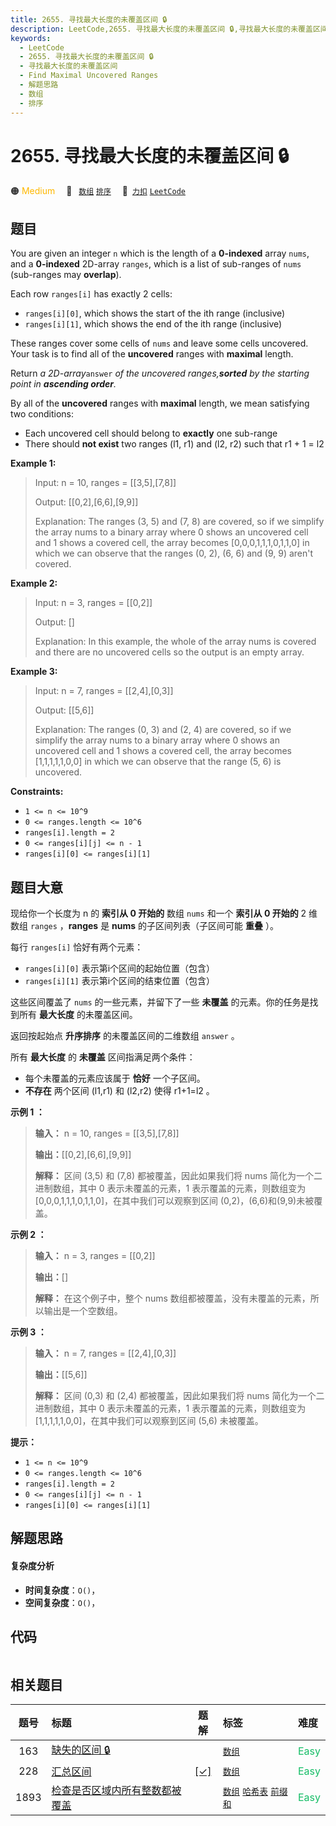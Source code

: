 ```yaml
---
title: 2655. 寻找最大长度的未覆盖区间 🔒
description: LeetCode,2655. 寻找最大长度的未覆盖区间 🔒,寻找最大长度的未覆盖区间,Find Maximal Uncovered Ranges,解题思路,数组,排序
keywords:
  - LeetCode
  - 2655. 寻找最大长度的未覆盖区间 🔒
  - 寻找最大长度的未覆盖区间
  - Find Maximal Uncovered Ranges
  - 解题思路
  - 数组
  - 排序
---
```


# 2655. 寻找最大长度的未覆盖区间 🔒

🟠 <font color=#ffb800>Medium</font>&emsp; 🔖&ensp; [`数组`](/tag/array.md) [`排序`](/tag/sorting.md)&emsp; 🔗&ensp;[`力扣`](https://leetcode.cn/problems/find-maximal-uncovered-ranges) [`LeetCode`](https://leetcode.com/problems/find-maximal-uncovered-ranges)

## 题目

You are given an integer `n` which is the length of a **0-indexed** array
`nums`, and a **0-indexed** 2D-array `ranges`, which is a list of sub-ranges
of `nums` (sub-ranges may **overlap**).

Each row `ranges[i]` has exactly 2 cells:

  * `ranges[i][0]`, which shows the start of the ith range (inclusive)
  * `ranges[i][1]`, which shows the end of the ith range (inclusive)

These ranges cover some cells of `nums` and leave some cells uncovered. Your
task is to find all of the **uncovered** ranges with **maximal** length.

Return _a 2D-array_`answer` _of the uncovered ranges,**sorted** by the
starting point in **ascending order**._

By all of the **uncovered** ranges with **maximal** length, we mean satisfying
two conditions:

  * Each uncovered cell should belong to **exactly** one sub-range
  * There should **not exist**  two ranges (l1, r1) and (l2, r2) such that r1 \+ 1 = l2



**Example 1:**

> Input: n = 10, ranges = [[3,5],[7,8]]
> 
> Output: [[0,2],[6,6],[9,9]]
> 
> Explanation: The ranges (3, 5) and (7, 8) are covered, so if we simplify the array nums to a binary array where 0 shows an uncovered cell and 1 shows a covered cell, the array becomes [0,0,0,1,1,1,0,1,1,0] in which we can observe that the ranges (0, 2), (6, 6) and (9, 9) aren't covered.

**Example 2:**

> Input: n = 3, ranges = [[0,2]]
> 
> Output: []
> 
> Explanation: In this example, the whole of the array nums is covered and there are no uncovered cells so the output is an empty array.

**Example 3:**

> Input: n = 7, ranges = [[2,4],[0,3]]
> 
> Output: [[5,6]]
> 
> Explanation: The ranges (0, 3) and (2, 4) are covered, so if we simplify the array nums to a binary array where 0 shows an uncovered cell and 1 shows a covered cell, the array becomes [1,1,1,1,1,0,0] in which we can observe that the range (5, 6) is uncovered.

**Constraints:**

  * `1 <= n <= 10^9`
  * `0 <= ranges.length <= 10^6`
  * `ranges[i].length = 2`
  * `0 <= ranges[i][j] <= n - 1`
  * `ranges[i][0] <= ranges[i][1]`


## 题目大意

现给你一个长度为 n 的 **索引从 0 开始的**  数组 `nums` 和一个 **索引从 0 开始的** 2 维数组 `ranges`
，**ranges** 是 **nums** 的子区间列表（子区间可能 **重叠** ）。

每行 `ranges[i]` 恰好有两个元素：

  * `ranges[i][0]` 表示第i个区间的起始位置（包含）
  * `ranges[i][1]` 表示第i个区间的结束位置（包含）

这些区间覆盖了 `nums` 的一些元素，并留下了一些 **未覆盖** 的元素。你的任务是找到所有 **最大长度** 的未覆盖区间。

返回按起始点 **升序排序** 的未覆盖区间的二维数组 `answer` 。

所有 **最大长度** 的 **未覆盖** 区间指满足两个条件：

  * 每个未覆盖的元素应该属于 **恰好** 一个子区间。
  * **不存在** 两个区间 (l1,r1) 和 (l2,r2) 使得 r1+1=l2 。



**示例 1 ：**

> 
> 
> 
> 
> 
> **输入：** n = 10, ranges = [[3,5],[7,8]]
> 
> **输出：**[[0,2],[6,6],[9,9]]
> 
> **解释：** 区间 (3,5) 和 (7,8) 都被覆盖，因此如果我们将 nums 简化为一个二进制数组，其中 0 表示未覆盖的元素，1 表示覆盖的元素，则数组变为[0,0,0,1,1,1,0,1,1,0]，在其中我们可以观察到区间 (0,2)，(6,6)和(9,9)未被覆盖。
> 
> 

**示例 2  ：**

> 
> 
> 
> 
> 
> **输入：** n = 3, ranges = [[0,2]]
> 
> **输出：**[]
> 
> **解释：** 在这个例子中，整个 nums 数组都被覆盖，没有未覆盖的元素，所以输出是一个空数组。
> 
> 

**示例 3 ：**

> 
> 
> 
> 
> 
> **输入：** n = 7, ranges = [[2,4],[0,3]]
> 
> **输出：**[[5,6]]
> 
> **解释：** 区间 (0,3) 和 (2,4) 都被覆盖，因此如果我们将 nums 简化为一个二进制数组，其中 0 表示未覆盖的元素，1 表示覆盖的元素，则数组变为[1,1,1,1,1,0,0]，在其中我们可以观察到区间 (5,6) 未被覆盖。



**提示：**

  * `1 <= n <= 10^9`
  * `0 <= ranges.length <= 10^6`
  * `ranges[i].length = 2`
  * `0 <= ranges[i][j] <= n - 1`
  * `ranges[i][0] <= ranges[i][1]`


## 解题思路

#### 复杂度分析

- **时间复杂度**：`O()`，
- **空间复杂度**：`O()`，

## 代码

```javascript

```

## 相关题目

<!-- prettier-ignore -->
| 题号 | 标题 | 题解 | 标签 | 难度 |
| :------: | :------ | :------: | :------ | :------ |
| 163 | [缺失的区间 🔒](https://leetcode.com/problems/missing-ranges) |  |  [`数组`](/tag/array.md) | <font color=#15bd66>Easy</font> |
| 228 | [汇总区间](https://leetcode.com/problems/summary-ranges) | [[✓]](/problem/0228.md) |  [`数组`](/tag/array.md) | <font color=#15bd66>Easy</font> |
| 1893 | [检查是否区域内所有整数都被覆盖](https://leetcode.com/problems/check-if-all-the-integers-in-a-range-are-covered) |  |  [`数组`](/tag/array.md) [`哈希表`](/tag/hash-table.md) [`前缀和`](/tag/prefix-sum.md) | <font color=#15bd66>Easy</font> |